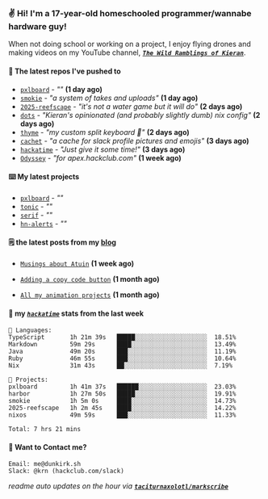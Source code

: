 ### ✌️ Hi! I'm a 17-year-old homeschooled programmer/wannabe hardware guy!

When not doing school or working on a project, I enjoy flying drones and making videos on my YouTube channel, [**_`The Wild Ramblings of Kieran`_**](https://youtube.com/@kieran.rambles).

#### 👷 The latest repos I've pushed to

- [`pxlboard`](https://github.com/taciturnaxolotl/pxlboard) - _""_ **(1 day ago)**
- [`smokie`](https://github.com/taciturnaxolotl/smokie) - _"a system of takes and uploads"_ **(1 day ago)**
- [`2025-reefscape`](https://github.com/df1317/2025-reefscape) - _"it's not a water game but it will do"_ **(2 days ago)**
- [`dots`](https://github.com/taciturnaxolotl/dots) - _"Kieran's opinionated (and probably slightly dumb) nix config"_ **(2 days ago)**
- [`thyme`](https://github.com/taciturnaxolotl/thyme) - _"my custom split keyboard 🫶"_ **(2 days ago)**
- [`cachet`](https://github.com/taciturnaxolotl/cachet) - _"a cache for slack profile pictures and emojis"_ **(3 days ago)**
- [`hackatime`](https://github.com/hackclub/hackatime) - _"Just give it some time!"_ **(3 days ago)**
- [`Odyssey`](https://github.com/MeghanaM4/Odyssey) - _"for apex.hackclub.com"_ **(1 week ago)**

#### ⌨️ My latest projects

- [`pxlboard`](https://github.com/taciturnaxolotl/pxlboard) - _""_
- [`tonic`](https://github.com/taciturnaxolotl/tonic) - _""_
- [`serif`](https://github.com/taciturnaxolotl/serif) - _""_
- [`hn-alerts`](https://github.com/taciturnaxolotl/hn-alerts) - _""_

#### 🗒️ the latest posts from my [blog](https://dunkirk.sh)

- [`Musings about Atuin`](https://dunkirk.sh/blog/atuin/) **(1 week ago)**

- [`Adding a copy code button`](https://dunkirk.sh/blog/adding-a-copy-button/) **(1 month ago)**

- [`All my animation projects`](https://dunkirk.sh/blog/my-animations/) **(1 month ago)**



#### 📡 my [_`hackatime`_](https://waka.hackclub.com) stats from the last week

```text
💾 Languages:
TypeScript       1h 21m 39s   █████░░░░░░░░░░░░░░░░░░░░  18.51%
Markdown         59m 29s      ████░░░░░░░░░░░░░░░░░░░░░  13.49%
Java             49m 20s      ███░░░░░░░░░░░░░░░░░░░░░░  11.19%
Ruby             46m 55s      ███░░░░░░░░░░░░░░░░░░░░░░  10.64%
Nix              31m 43s      ██░░░░░░░░░░░░░░░░░░░░░░░  7.19%

💼 Projects:
pxlboard         1h 41m 37s   ██████░░░░░░░░░░░░░░░░░░░  23.03%
harbor           1h 27m 50s   █████░░░░░░░░░░░░░░░░░░░░  19.91%
smokie           1h 5m 0s     ████░░░░░░░░░░░░░░░░░░░░░  14.73%
2025-reefscape   1h 2m 45s    ████░░░░░░░░░░░░░░░░░░░░░  14.22%
nixos            49m 59s      ███░░░░░░░░░░░░░░░░░░░░░░  11.33%

Total: 7 hrs 21 mins
```

#### 📮 Want to Contact me?

```text
Email: me@dunkirk.sh
Slack: @krn (hackclub.com/slack)
```

_readme auto updates on the hour via [**`taciturnaxolotl/markscribe`**](https://github.com/taciturnaxolotl/markscribe)_
